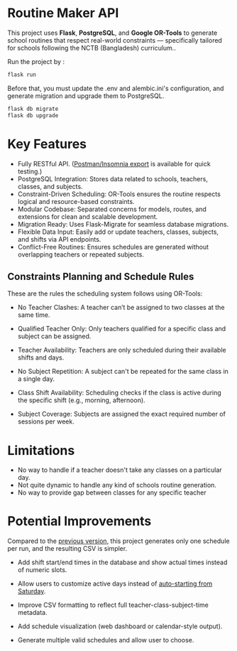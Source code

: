 # Routine Maker API

This project uses **Flask**, **PostgreSQL**, and **Google OR-Tools** to generate school routines that respect real-world constraints — specifically tailored for schools following the NCTB (Bangladesh) curriculum..

Run the project by : 

```bash
flask run
```

Before that, you must update the .env and alembic.ini's configuration, and generate migration and upgrade them to PostgreSQL.

```bash
flask db migrate
flask db upgrade
```

# Key Features 

- Fully RESTful API. ([Postman/Insomnia export](https://github.com/Softunerix/routine-maker-api/tree/main/static/insomnia-export.json) is available for quick testing.)
- PostgreSQL Integration: Stores data related to schools, teachers, classes, and subjects.
- Constraint-Driven Scheduling: OR-Tools ensures the routine respects logical and resource-based constraints.
- Modular Codebase: Separated concerns for models, routes, and extensions for clean and scalable development.
- Migration Ready: Uses Flask-Migrate for seamless database migrations.
- Flexible Data Input: Easily add or update teachers, classes, subjects, and shifts via API endpoints.
- Conflict-Free Routines: Ensures schedules are generated without overlapping teachers or repeated subjects.

## Constraints Planning and Schedule Rules

These are the rules the scheduling system follows using OR-Tools:

 - No Teacher Clashes: A teacher can’t be assigned to two classes at the same time.

 - Qualified Teacher Only: Only teachers qualified for a specific class and subject can be assigned.

 - Teacher Availability: Teachers are only scheduled during their available shifts and days.

 - No Subject Repetition: A subject can't be repeated for the same class in a single day.

 - Class Shift Availability: Scheduling checks if the class is active during the specific shift (e.g., morning, afternoon).

 - Subject Coverage: Subjects are assigned the exact required number of sessions per week.


# Limitations 

- No way to handle if a teacher doesn't take any classes on a particular day.
- Not quite dynamic to handle any kind of schools routine generation.
- No way to provide gap between classes for any specific teacher

# Potential Improvements 

Compared to the [previous version](https://github.com/Softunerix/routine-maker/tree/main/schedules), this project generates only one schedule per run, and the resulting CSV is simpler.

- Add shift start/end times in the database and show actual times instead of numeric slots.

- Allow users to customize active days instead of [auto-starting from Saturday](https://github.com/Softunerix/routine-maker-api/blob/main/routine_constraints/generate_routine.py#L28).

- Improve CSV formatting to reflect full teacher-class-subject-time metadata.

- Add schedule visualization (web dashboard or calendar-style output).

- Generate multiple valid schedules and allow user to choose.
